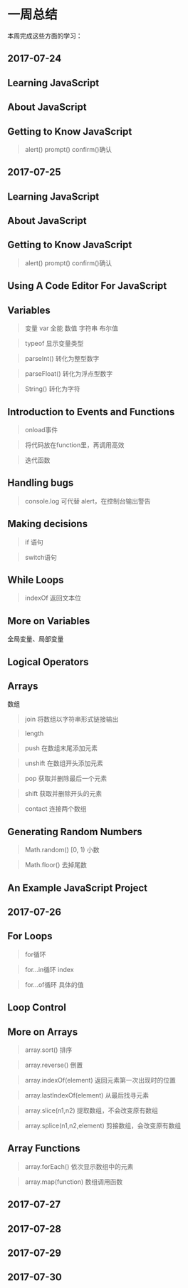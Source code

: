 # 一周总结
本周完成这些方面的学习：

## 2017-07-24
## Learning JavaScript
## About JavaScript
## Getting to Know JavaScript
> alert()  prompt()  confirm()确认 
## 2017-07-25
## Learning JavaScript
## About JavaScript
## Getting to Know JavaScript
> alert()  prompt()  confirm()确认 
## Using A Code Editor For JavaScript
## Variables
> 变量 var 全能 数值 字符串 布尔值

> typeof 显示变量类型

> parseInt() 转化为整型数字

> parseFloat() 转化为浮点型数字

> String() 转化为字符
## Introduction to Events and Functions
> onload事件

> 将代码放在function里，再调用高效

> 迭代函数
## Handling bugs
> console.log 可代替 alert，在控制台输出警告
## Making decisions
> if 语句

> switch语句
## While Loops
> indexOf  返回文本位
## More on Variables
全局变量、局部变量
## Logical Operators
## Arrays
数组
> join 将数组以字符串形式链接输出

> length

> push 在数组末尾添加元素

> unshift 在数组开头添加元素

> pop 获取并删除最后一个元素

> shift 获取并删除开头的元素

> contact 连接两个数组
## Generating Random Numbers
> Math.random() [0, 1) 小数

> Math.floor() 去掉尾数
## An Example JavaScript Project
## 2017-07-26
## For Loops
> for循环

> for...in循环 index

> for...of循环 具体的值
## Loop Control
## More on Arrays
> array.sort() 排序

> array.reverse() 倒置

> array.indexOf(element) 返回元素第一次出现时的位置

> array.lastIndexOf(element) 从最后找寻元素

> array.slice(n1,n2) 提取数组，不会改变原有数组

> array.splice(n1,n2,element) 剪接数组，会改变原有数组
## Array Functions
> array.forEach() 依次显示数组中的元素

> array.map(function) 数组调用函数
## 2017-07-27
## 2017-07-28
## 2017-07-29
## 2017-07-30
